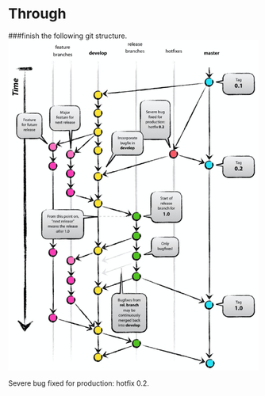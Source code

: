 # Through
###finish the following git structure.
![img.png](img.png)

Severe bug fixed for production: hotfix 0.2.